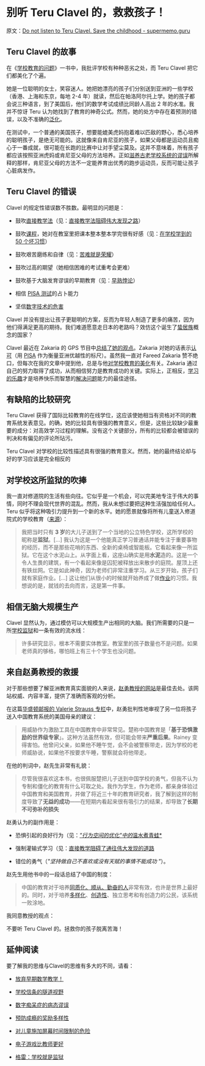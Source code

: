 # 别听 Teru Clavel 的，救救孩子！

原文：[Do not listen to Teru Clavel. Save the childhood - supermemo.guru](https://supermemo.guru/wiki/Do_not_listen_to_Teru_Clavel._Save_the_childhood)

## Teru Clavel 的故事

在《[学校教育的问题](https://supermemo.guru/wiki/Problem_of_schooling)》一书中，我批评学校有种种恶劣之处，而 Teru Clavel 把它们都美化了个遍。

她是一位聪明的女士，笑容迷人。她把她漂亮的孩子们分别送到亚洲的一些学校（香港、上海和东京，每地 2-4 年）就读，然后在帕洛阿尔托上学。她的孩子都会说三种语言，到了美国后，他们的数学考试成绩比同龄人高出 2 年的水准。我并不惊讶 Teru 认为她找到了教育的神奇公式。然而，她的处方中存在着预测的错误，以及不准确的[泛化](https://supermemo.guru/wiki/Generalization)。

在测试中，一个普通的美国孩子，想要能媲美虎妈抱着难以匹敌的野心，悉心培养的聪明孩子，是绝无可能的。这就像来自肯尼亚的孩子，如果父母都是运动员且痴心于一番成就，很可能在长跑的比赛中让对手望尘莫及。这并不意味着，所有孩子都应该按照亚洲虎妈或肯尼亚父母的方法培养。正如[滋养古老学校系统的谬误](https://supermemo.guru/wiki/Mythology_that_keeps_the_archaic_school_system_alive)所解释的那样，肯尼亚父母的方法不一定能养育出优秀的跑步运动员，反而可能让孩子心脏病发作。

## Teru Clavel 的错误

Clavel 的规定性错误数不胜数。最明显的问题是：

- 鼓吹[直接教学法](https://supermemo.guru/wiki/Direct_instruction)（见：[直接教学法阻碍伟大发现之路](https://supermemo.guru/wiki/Direct_instruction_blocks_pathways_to_great_discoveries)）

- 鼓吹[课程](https://supermemo.guru/wiki/Curriculum)，她对在教室里把课本整本整本学完很有好感（见：[在学校学到的 50 个坏习惯](https://supermemo.guru/wiki/50_bad_habits_learned_at_school)）

- 鼓吹艰苦磨练和自律（见：[苦难就是荣耀](https://supermemo.guru/wiki/The_grind_is_the_glory)）

- 鼓吹过高的期望（她相信困难的考试重考会更难）

- 鼓吹基于大脑发育谬误的早期教育（见：[早熟悖论](https://supermemo.guru/wiki/Precocity_paradox)）

- 相信 [PISA 测试](https://supermemo.guru/wiki/PISA)的占卜能力

- 坚信[数字技术的危害](https://supermemo.guru/wiki/Digital_Dementia)

Clavel 并没有提出让孩子更聪明的方案，反而为年轻人制造了更多的痛苦，因为他们得满足更高的期待。我们难道愿意走日本的老路吗？效仿这个诞生了[蛰居族](https://supermemo.guru/wiki/Hikikomori)概念的国家？

Clavel 最近在 Zakaria 的 GPS 节目中[总结了她的观点](https://youtu.be/Trd6eQ8xsyA)。Zakaria 对她的话表示[认可](http://transcripts.cnn.com/TRANSCRIPTS/1912/01/fzgps.01.html)（用 [PISA](https://supermemo.guru/wiki/PISA) 作为衡量亚洲优越性的标尺）。虽然我一直对 Fareed Zakaria 赞不绝口，但每次在我的文章中提到他，总是与他[对学校教育的美化](https://supermemo.guru/wiki/Glorification_of_schooling)有关。Zakaria 通过自己的努力取得了成功，从而相信努力是教育成功的关键。实际上，正相反，[学习的乐趣](https://supermemo.guru/wiki/Pleasure_of_learning)才是培养快乐而智慧的[解决问题](https://supermemo.guru/wiki/Problem_solving)能力的最佳途径。

## 有缺陷的比较研究

Teru Clavel 获得了国际比较教育的在线学位，这应该使她相当有资格对不同的教育系统发表意见。的确，她的比较具有很强的教育意义，但是，这些比较缺少最重要的成分：对高效学习过程的理解。没有这个关键部分，所有的比较都会被错误的判决和有偏见的评论所玷污。

Teru Clavel 对学校的比较性描述具有很强的教育意义。然而，她的最终结论却与好的学习应该是完全相反的

## 对学校这所监狱的吹捧

我一直对修道院的生活有些向往。它似乎是一个机会，可以完美地专注于伟大的事情，同时不理会现代世界的混乱。然而，我从未想过要把这种生活强加给任何人。Teru 似乎将这种吸引力提升到一个新的水平。她的愿景就像将所有儿童送入修道院式的学校教育（[来源](https://zibbyowens.com/transcript/teruclavel)）：

> 我把当时只有 **3 岁**的大儿子送到了一个当地的公立特色学校，这所学校的昵称是**监狱**。[...] 我认为这是一个他能真正学习普通话并能专注于重要事物的经历，而不是那些花哨的东西、全新的桌椅或智能板。它看起来像一所监狱。它在这个水泥山上。从字面上看，这座山确实是用**水泥**造的。这是一个令人生畏的建筑，有一个看起来像是囚犯被释放出来散步的庭院。屋顶上还有铁丝网。它是如此神奇，因为老师们非常注重学习。从三岁开始，孩子们就有家庭作业。[...] 这让他们从很小的时候就开始养成了做[作业](https://supermemo.guru/wiki/Homework)的习惯。我想说的是，就钱的去向而言，这是第一件事。

## 相信无脑大规模生产

Clavel 显然认为，通过模仿可以大规模生产出相同的大脑。我们所需要的只是一所[学校监狱](https://supermemo.guru/wiki/School_is_prison)和一条有效的流水线：

> 许多研究显示，根本不需要实体教室。教室里的孩子数量也不是问题。如果老师真的够格，哪怕班上有三十个学生也没问题。

## 来自赵勇教授的救援

对于那些想要了解亚洲教育真实面貌的人来说，[赵勇教授的网站](http://zhaolearning.com/)是最佳去处。该网站权威、内容丰富，提供了准确而客观的分析。

在这篇[华盛顿邮报的 Valerie Strauss 专栏](https://www.washingtonpost.com/news/answer-sheet/wp/2017/09/19/theres-a-new-call-for-americans-to-embrace-chinese-style-education-why-thats-a-huge-mistake/)中，赵勇批判性地审视了另一位将孩子送入中国教育系统的美国母亲的建议：

> 用威胁作为激励工具在中国教育中非常常见。楚称中国教育是「**基于恐惧激励的世界级专家**」。这种方法虽然有效，但可能会带来**严重后果**。Rainey 变得害怕。他曾问父亲，如果他不睡午觉，会不会被警察带走，因为学校的老师威胁说，如果他不按要求午睡，警察就会将他带走。

在他的判词中，赵先生非常有礼貌：

> 尽管我很喜欢这本书，也很佩服楚把儿子送到中国学校的勇气，但我不认为专制和僵化的教育有什么可取之处。我作为学生，作为老师，都亲身体验过中国教育和美国教育，并做了将近三十年的教育研究者，我了解到这样的制度导致了**无益的成功**——在短期内看起来很有吸引力的结果，却导致了**长期不可弥补的损失**

赵勇认为的副作用是：

- 恐惧引起的良好行为（见：[*"行为空间的优化"中的*温水煮青蛙*](https://supermemo.guru/wiki/Optimization_of_behavioral_spaces_in_development#Boling_the_frog)

- 强制灌输式学习（见：[直接教学阻碍了通往伟大发现的道路](https://supermemo.guru/wiki/Direct_instruction_blocks_pathways_to_great_discoveries)

- 错位的勇气（*"坚持做自己不喜欢或没有天赋的事情不能成功 "*）。

赵先生用他书中的一段话总结了中国的制度：

> 中国的教育对于培养[同质化、顺从、勤奋的人](https://supermemo.guru/wiki/North_Korea)非常有效，也许是世界上最好的。同时，对于培养[多样化](https://supermemo.guru/wiki/Diversity)、[创造性](https://supermemo.guru/wiki/Creativity)、独立思考和有创造力的公民，该系统一败涂地。

我同意教授的观点：

不要听 Teru Clavel 的。拯救你的孩子脱离苦海！

## 延伸阅读

要了解我的思维与Clavel的思维有多大的不同，请看：

- [放弃早期数学教学！](https://supermemo.guru/wiki/Abandon_early_math_instruction!)

- [学校信条的隧道视野](https://supermemo.guru/wiki/Tunnel_vision_of_school_letteracy)

- [数字痴呆症的病态谬误](https://supermemo.guru/wiki/The_morbid_myth_of_Digital_Dementia)

- [预防成瘾的奖励多样性](https://supermemo.guru/wiki/Reward_diversity_in_preventing_addictions)

- [对儿童施加屏幕时间限制的危险](https://supermemo.guru/wiki/Dangers_of_imposing_screen_time_limits_on_children)

- [电子游戏比教师更好](https://supermemo.guru/wiki/Videogames_are_better_than_teachers)

- [格雷：学校就是监狱](https://supermemo.guru/wiki/Gray:_School_is_prison)